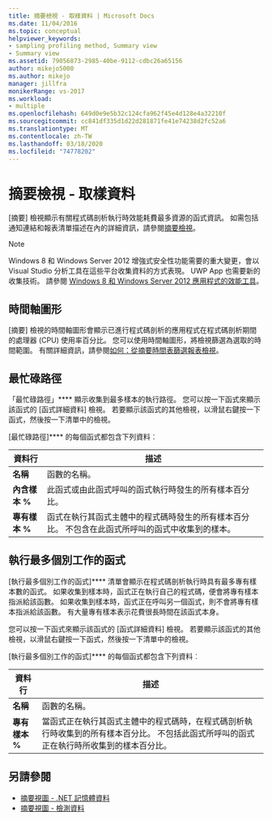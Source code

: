 ```yaml
---
title: 摘要檢視 - 取樣資料 | Microsoft Docs
ms.date: 11/04/2016
ms.topic: conceptual
helpviewer_keywords:
- sampling profiling method, Summary view
- Summary view
ms.assetid: 79056873-2985-40be-9112-cdbc26a65156
author: mikejo5000
ms.author: mikejo
manager: jillfra
monikerRange: vs-2017
ms.workload:
- multiple
ms.openlocfilehash: 649d0e9e5b32c124cfa962f45e4d128e4a32210f
ms.sourcegitcommit: cc841df335d1d22d281871fe41e74238d2fc52a6
ms.translationtype: MT
ms.contentlocale: zh-TW
ms.lasthandoff: 03/18/2020
ms.locfileid: "74778202"
---
```

# <a name="summary-view---sampling-data"></a>摘要檢視 - 取樣資料
[摘要] 檢視顯示有關程式碼剖析執行時效能耗費最多資源的函式資訊。 如需包括通知連結和報表清單描述在內的詳細資訊，請參閱[摘要檢視](../profiling/summary-view.md)。

> [!NOTE]
> Windows 8 和 Windows Server 2012 增強式安全性功能需要的重大變更，會以 Visual Studio 分析工具在這些平台收集資料的方式表現。 UWP App 也需要新的收集技術。 請參閱 [Windows 8 和 Windows Server 2012 應用程式的效能工具](../profiling/performance-tools-on-windows-8-and-windows-server-2012-applications.md)。

## <a name="timeline-graph"></a>時間軸圖形
 [摘要] 檢視的時間軸圖形會顯示已進行程式碼剖析的應用程式在程式碼剖析期間的處理器 (CPU) 使用率百分比。 您可以使用時間軸圖形，將檢視篩選為選取的時間範圍。 有關詳細資訊，請參閱[如何：從摘要時間表篩選報表檢視](../profiling/how-to-filter-report-views-from-the-summary-timeline.md)。

## <a name="hot-path"></a>最忙碌路徑
 「最忙碌路徑」**** 顯示收集到最多樣本的執行路徑。 您可以按一下函式來顯示該函式的 [函式詳細資料] 檢視。 若要顯示該函式的其他檢視，以滑鼠右鍵按一下函式，然後按一下清單中的檢視。

 [最忙碌路徑]**** 的每個函式都包含下列資料︰

|資料行|描述|
|------------|-----------------|
|**名稱**|函數的名稱。|
|**內含樣本 %**|此函式或由此函式呼叫的函式執行時發生的所有樣本百分比。|
|**專有樣本 %**|函式在執行其函式主體中的程式碼時發生的所有樣本百分比。 不包含在此函式所呼叫的函式中收集到的樣本。|

## <a name="functions-doing-most-individual-work"></a>執行最多個別工作的函式
 [執行最多個別工作的函式]**** 清單會顯示在程式碼剖析執行時具有最多專有樣本數的函式。 如果收集到樣本時，函式正在執行自己的程式碼，便會將專有樣本指派給該函數。 如果收集到樣本時，函式正在呼叫另一個函式，則不會將專有樣本指派給該函數。 有大量專有樣本表示花費很長時間在該函式本身。

 您可以按一下函式來顯示該函式的 [函式詳細資料] 檢視。 若要顯示該函式的其他檢視，以滑鼠右鍵按一下函式，然後按一下清單中的檢視。

 [執行最多個別工作的函式]**** 的每個函式都包含下列資料︰

|資料行|描述|
|------------|-----------------|
|**名稱**|函數的名稱。|
|**專有樣本 %**|當函式正在執行其函式主體中的程式碼時，在程式碼剖析執行時收集到的所有樣本百分比。 不包括此函式所呼叫的函式正在執行時所收集到的樣本百分比。|

## <a name="see-also"></a>另請參閱
- [摘要視圖 - .NET 記憶體資料](../profiling/summary-view-dotnet-memory-data.md)
- [摘要視圖 - 檢測資料](../profiling/summary-view-instrumentation-data.md)
